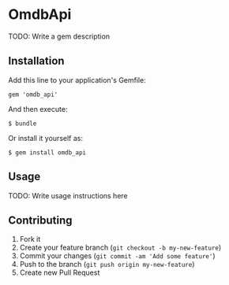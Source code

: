 # OmdbApi

TODO: Write a gem description

## Installation

Add this line to your application's Gemfile:

    gem 'omdb_api'

And then execute:

    $ bundle

Or install it yourself as:

    $ gem install omdb_api

## Usage

TODO: Write usage instructions here

## Contributing

1. Fork it
2. Create your feature branch (`git checkout -b my-new-feature`)
3. Commit your changes (`git commit -am 'Add some feature'`)
4. Push to the branch (`git push origin my-new-feature`)
5. Create new Pull Request
